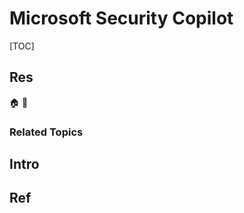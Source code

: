 # Microsoft Security Copilot

[TOC]



## Res
🏠 
🚧 


### Related Topics



## Intro



## Ref
[What is Microsoft Security Copilot?]: https://learn.microsoft.com/en-us/security-copilot/microsoft-security-copilot


